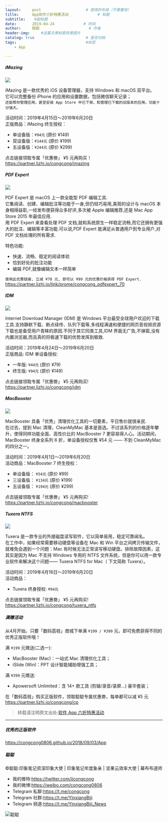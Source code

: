 ```yaml
---
layout:     post                    # 使用的布局（不需要改）
title:      App软件六折特惠活动             # 标题 
subtitle:    #副标题
date:       2019-04-24             # 时间
author:     聪聪                      # 作者
header-img:     #这篇文章标题背景图片
catalog: true                       # 是否归档
tags:                               #标签
    - App

---
```

##### iMazing

![](http://ww1.sinaimg.cn/large/9b84e6acly1g2dog2xwfzj21e00k0tcz.jpg)

iMazing 是一款优秀的 iOS 设备管理器，支持 Windows 和 macOS 双平台。<br>
它可以完整备份 iPhone 的应用和设置数据，包括微信聊天记录；<br>
`还能帮你管理应用，甚至安装 App Store 中已下架，和管理已下载的旧版本的应用，功能十分强大。`

活动时间：2019年4月15日～2019年6月20日<br>
正版商品：iMazing 终生授权：
* 单设备版：`¥94元`  (原价 ¥149)
* 双设备版：`¥144元`  (原价 ¥199)
* 五设备版：`¥244元`  (原价 ¥299)

点击链接领取专属「优惠劵」 ¥5 元再购买！<br>
<https://partner.lizhi.io/congcong/imazing>

##### PDF Expert 

![](http://ww1.sinaimg.cn/large/9b84e6acly1g2dofj5gkcj20p00a0n5j.jpg)

PDF Expert 是 macOS 上一款全能型 PDF 编辑工具.<br>
它集阅读、创建、编辑批注等功能于一身,但仍轻巧易用,美观的设计与 macOS 本身相得益彰,一经发布便获得众多好评,多次被 Apple 编辑推荐,还是 Mac App Store 2015 年最佳应用.<br>
用 PDF Expert 来查看处理 PDF 文档,就和系统原生一样稳定流畅,而它还拥有更强大的批注、编辑等丰富功能.可以说,PDF Expert 能满足从普通用户到专业用户,对 PDF 文档处理的所有需求.

特色功能:
* 快速、流畅、稳定的阅读体验
* 恰到好处的批注功能
* 编辑 PDF,就像编辑文本一样简单

`使用此优惠链接, 立减 ¥70 元, 即可以 ¥99 元的优惠价格获得 PDF Expert.`<br>
<https://partner.lizhi.io/link/prome/congcong_pdfexpert_70>

##### IDM

![](http://ww1.sinaimg.cn/large/9b84e6acly1g2does4go8j21e00rsn2y.jpg)

Internet Download Manager (IDM) 是 Windows 平台最受全球用户欢迎的下载工具.支持静默下载、断点续传、队列下载等,多线程满速和便捷的网页音视频资源下载也是备受用户青睐的原因.不同于其它同类工具,IDM 界面无广告,不弹窗,没有内置浏览器,而且真的将极速下载的优势发挥到极致.

活动时间：2019年4月24日～2019年6月20日<br>
正版商品: IDM 单设备授权:
* 一年版: `¥44元` (原价 ¥79)
* 终生版: `¥94元` (原价 ¥149)

点击链接领取专属「优惠劵」 ¥5 元再购买!<br>
<https://partner.lizhi.io/congcong/idm>

##### MacBooster

![](http://ww1.sinaimg.cn/large/9b84e6acly1g2doe80s4fj21e00k0ae6.jpg)

MacBooster 具备「优秀」清理优化工具的一切要素，平日售价就很亲民.<br>
在过去，提到 Mac 清理，CleanMyMac 基本是首选。不过该系列的价格逐年攀升，使得同样功能全面、高性价比的 MacBooster 7 更容易得人心。活动期间，MacBooster 终身全系列 6 折，单设备授权仅售 ¥54 元 —— 不到 CleanMyMac 的四分之一。

活动时间：2019年4月1日～2019年6月20日<br>
活动商品：MacBooster 7 终生授权：
* 单设备版： `¥54元`  (原价 ¥99)
* 三设备版： `¥134元` (原价 ¥199)
* 五设备版： `¥194元` (原价 ¥299)

点击链接领取专属「优惠劵」 ¥5 元再购买!<br>
<https://partner.lizhi.io/congcong/macbooster>

##### Tuxera NTFS

![](http://ww1.sinaimg.cn/large/9b84e6acly1g2dodlytn6j21e00k0juo.jpg)

Tuxera 是一款专业的外接磁盘读写软件，它以简单易用，稳定可靠闻名。<br>
在工作中，如果经常需要移动硬盘等设备在 Mac 和 Win 平台之间拷贝传输文件，就难免会遇到一个问题：Mac 有时候无法正常读写移动硬盘。排除故障因素，这其实是因为 Mac 不支持 Windows 专用的 NTFS 文件系统，但是你可以用一款专业软件来解决这个问题—— Tuxera NTFS for Mac（ 下文简称 Tuxera）。 

活动时间：2019年4月16日～2019年6月20日<br>
活动商品：
* Tuxera 终身授权: `¥94元`

点击链接领取专属「优惠劵」 ¥5 元再购买!<br>
<https://partner.lizhi.io/congcong/tuxera_ntfs>

##### 满赠活动

从4月开始，只要「数码荔枝」商城下单满 `¥199 / ¥399` 元，即可免费获得不同的优秀正版软件哦！ 

满 `¥199` 元赠送(二选一):
* MacBooster (Mac)：一站式 Mac 清理优化工具；
* iSlide (Win)：PPT 设计智能辅助增强工具；

满 `¥399` 元赠送:
* Apowersoft Unlimited：含 14+ 款工具 (剪辑/录音/录屏...) 豪华套装；

在「数码荔枝」购买正版软件，领取聪聪专属优惠劵，每单都可以减 ¥5 元<br>
<https://partner.lizhi.io/congcong/cp>

> 转载请注明原文出处:[软件 App 六折特惠活动](https://congcong0806.github.io/2019/04/24/AppSale)

- - - -

##### 优秀的正版软件
<https://congcong0806.github.io/2018/09/03/App>

##### 聪聪
&copy;聪聪:印象笔记资深印象大使 | 印象笔记年度象亲 | 坚果云效率大使 | 幕布布道师

* 我的推特:<https://twitter.com/iicongcong>
* 我的微博:<https://weibo.com/congcong0806>
* Telegram 私聊:<https://t.me/congcong>
* Telegram 社群:<https://t.me/YinxiangBiji>
* Telegram 频道:<https://t.me/YinxiangBiji_News>

![聪聪](https://i.v2ex.co/3wc207g5.png)